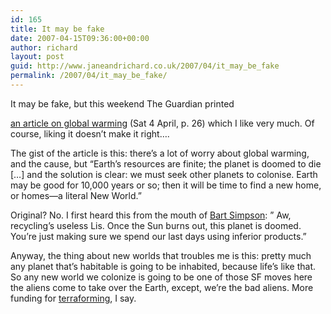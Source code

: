 ```yaml
---
id: 165
title: It may be fake
date: 2007-04-15T09:36:00+00:00
author: richard
layout: post
guid: http://www.janeandrichard.co.uk/2007/04/it_may_be_fake
permalink: /2007/04/it_may_be_fake/
---
```

It may be fake, but this weekend The Guardian printed
  
[an article on global warming](http://www.guardian.co.uk/comment/story/0,,2057059,00.html) (Sat 4 April, p. 26) which I like very much. Of course, liking it doesn&#8217;t make it right&#8230;. 

The gist of the article is this: there&#8217;s a lot of worry about global warming, and the cause, but &#8220;Earth&#8217;s resources are finite; the planet is doomed to die [&#8230;] and the solution is clear: we must seek other planets to colonise. Earth may be good for 10,000 years or so; then it will be time to find a new home, or homes&#8212;a literal New World.&#8221;

Original? No. I first heard this from the mouth of [Bart Simpson](http://www.rob-clarkson.com/duff-brewery/bart-quotes.php): &#8221; Aw, recycling&#8217;s useless Lis. Once the Sun burns out, this planet is doomed. You&#8217;re just making sure we spend our last days using inferior products.&#8221;

Anyway, the thing about new worlds that troubles me is this: pretty much any planet that&#8217;s habitable is going to be inhabited, because life&#8217;s like that. So any new world we colonize is going to be one of those SF moves here the aliens come to take over the Earth, except, we&#8217;re the bad aliens. More funding for [terraforming](http://en.wikipedia.org/wiki/Terraforming), I say.